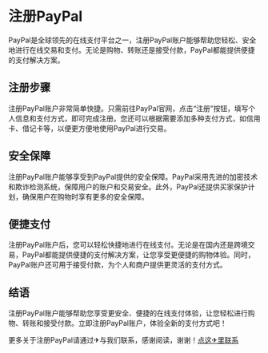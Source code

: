 # 注册PayPal

PayPal是全球领先的在线支付平台之一，注册PayPal账户能够帮助您轻松、安全地进行在线交易和支付。无论是购物、转账还是接受付款，PayPal都能提供便捷的支付解决方案。

## 注册步骤

注册PayPal账户非常简单快捷。只需前往PayPal官网，点击“注册”按钮，填写个人信息和支付方式，即可完成注册。您还可以根据需要添加多种支付方式，如信用卡、借记卡等，以便更方便地使用PayPal进行交易。

## 安全保障

注册PayPal账户能够享受到PayPal提供的安全保障。PayPal采用先进的加密技术和欺诈检测系统，保障用户的账户和交易安全。此外，PayPal还提供买家保护计划，确保用户在购物时享有更多的安全保障。

## 便捷支付

注册PayPal账户后，您可以轻松快捷地进行在线支付。无论是在国内还是跨境交易，PayPal都能提供便捷的支付解决方案，让您享受更便捷的购物体验。同时，PayPal账户还可用于接受付款，为个人和商户提供更灵活的支付方式。

## 结语

注册PayPal账户能够帮助您享受更安全、便捷的在线支付体验，让您轻松进行购物、转账和接受付款。立即注册PayPal账户，体验全新的支付方式吧！

更多关于注册PayPal请通过✈与我们联系，感谢阅读，谢谢！[点这✈里联系](https://1.k02.cc)